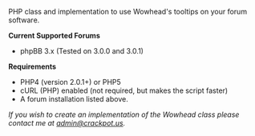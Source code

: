 PHP class and implementation to use Wowhead's tooltips on your forum software.

**Current Supported Forums**
  * phpBB 3.x (Tested on 3.0.0 and 3.0.1)

**Requirements**
  * PHP4 (version 2.0.1+) or PHP5
  * cURL (PHP) enabled (not required, but makes the script faster)
  * A forum installation listed above.

_If you wish to create an implementation of the Wowhead class please contact me at admin@crackpot.us._
